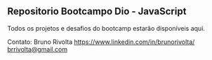 ## **Repositorio Bootcampo Dio - JavaScript**
Todos os projetos e desafios do bootcamp estarão disponíveis aqui.


Contato:
Bruno Rivolta
https://www.linkedin.com/in/brunorivolta/
brrivolta@gmail.com